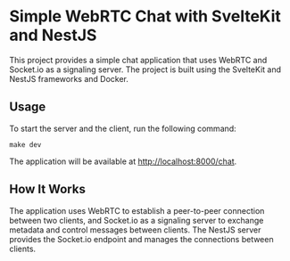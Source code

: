  <h1>Simple WebRTC Chat with SvelteKit and NestJS</h1>
<p>This project provides a simple chat application that uses WebRTC and Socket.io as a signaling server. The project is built using the SvelteKit and NestJS frameworks and Docker.</p>
<h2>Usage</h2>
<p>To start the server and the client, run the following command:</p>
<pre><code>make dev</code></pre>
<p>The application will be available at <a href="http://localhost:8000/chat">http://localhost:8000/chat</a>.</p>
<h2>How It Works</h2>
<p>The application uses WebRTC to establish a peer-to-peer connection between two clients, and Socket.io as a signaling server to exchange metadata and control messages between clients. The NestJS server provides the Socket.io endpoint and manages the connections between clients.</p>

